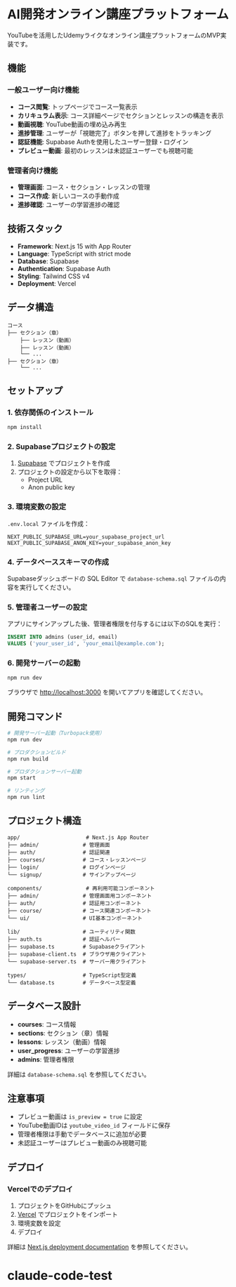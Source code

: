 # AI開発オンライン講座プラットフォーム

YouTubeを活用したUdemyライクなオンライン講座プラットフォームのMVP実装です。

## 機能

### 一般ユーザー向け機能
- **コース閲覧**: トップページでコース一覧表示
- **カリキュラム表示**: コース詳細ページでセクションとレッスンの構造を表示
- **動画視聴**: YouTube動画の埋め込み再生
- **進捗管理**: ユーザーが「視聴完了」ボタンを押して進捗をトラッキング
- **認証機能**: Supabase Authを使用したユーザー登録・ログイン
- **プレビュー動画**: 最初のレッスンは未認証ユーザーでも視聴可能

### 管理者向け機能
- **管理画面**: コース・セクション・レッスンの管理
- **コース作成**: 新しいコースの手動作成
- **進捗確認**: ユーザーの学習進捗の確認

## 技術スタック

- **Framework**: Next.js 15 with App Router
- **Language**: TypeScript with strict mode
- **Database**: Supabase
- **Authentication**: Supabase Auth
- **Styling**: Tailwind CSS v4
- **Deployment**: Vercel

## データ構造

```
コース
├── セクション（章）
    ├── レッスン（動画）
    ├── レッスン（動画）
    └── ...
├── セクション（章）
    └── ...
```

## セットアップ

### 1. 依存関係のインストール

```bash
npm install
```

### 2. Supabaseプロジェクトの設定

1. [Supabase](https://supabase.com) でプロジェクトを作成
2. プロジェクトの設定から以下を取得：
   - Project URL
   - Anon public key

### 3. 環境変数の設定

`.env.local` ファイルを作成：

```env
NEXT_PUBLIC_SUPABASE_URL=your_supabase_project_url
NEXT_PUBLIC_SUPABASE_ANON_KEY=your_supabase_anon_key
```

### 4. データベーススキーマの作成

Supabaseダッシュボードの SQL Editor で `database-schema.sql` ファイルの内容を実行してください。

### 5. 管理者ユーザーの設定

アプリにサインアップした後、管理者権限を付与するには以下のSQLを実行：

```sql
INSERT INTO admins (user_id, email)
VALUES ('your_user_id', 'your_email@example.com');
```

### 6. 開発サーバーの起動

```bash
npm run dev
```

ブラウザで [http://localhost:3000](http://localhost:3000) を開いてアプリを確認してください。

## 開発コマンド

```bash
# 開発サーバー起動（Turbopack使用）
npm run dev

# プロダクションビルド
npm run build

# プロダクションサーバー起動
npm start

# リンティング
npm run lint
```

## プロジェクト構造

```
app/                     # Next.js App Router
├── admin/              # 管理画面
├── auth/               # 認証関連
├── courses/            # コース・レッスンページ
├── login/              # ログインページ
└── signup/             # サインアップページ

components/              # 再利用可能コンポーネント
├── admin/              # 管理画面用コンポーネント
├── auth/               # 認証用コンポーネント
├── course/             # コース関連コンポーネント
└── ui/                 # UI基本コンポーネント

lib/                    # ユーティリティ関数
├── auth.ts             # 認証ヘルパー
├── supabase.ts         # Supabaseクライアント
├── supabase-client.ts  # ブラウザ用クライアント
└── supabase-server.ts  # サーバー用クライアント

types/                  # TypeScript型定義
└── database.ts         # データベース型定義
```

## データベース設計

- **courses**: コース情報
- **sections**: セクション（章）情報
- **lessons**: レッスン（動画）情報
- **user_progress**: ユーザーの学習進捗
- **admins**: 管理者権限

詳細は `database-schema.sql` を参照してください。

## 注意事項

- プレビュー動画は `is_preview = true` に設定
- YouTube動画IDは `youtube_video_id` フィールドに保存
- 管理者権限は手動でデータベースに追加が必要
- 未認証ユーザーはプレビュー動画のみ視聴可能

## デプロイ

### Vercelでのデプロイ

1. プロジェクトをGitHubにプッシュ
2. [Vercel](https://vercel.com) でプロジェクトをインポート
3. 環境変数を設定
4. デプロイ

詳細は [Next.js deployment documentation](https://nextjs.org/docs/app/building-your-application/deploying) を参照してください。
# claude-code-test
